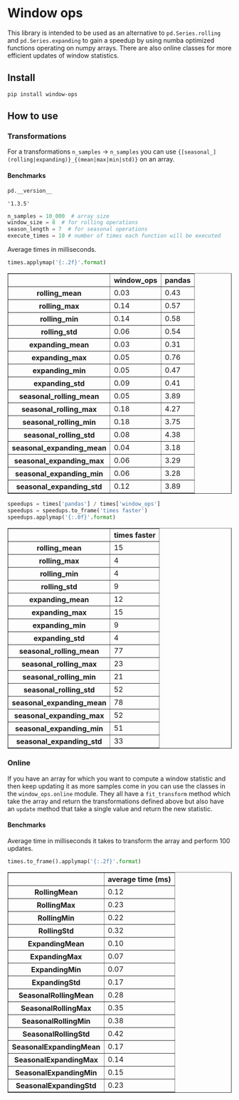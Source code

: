 Window ops
================

<!-- WARNING: THIS FILE WAS AUTOGENERATED! DO NOT EDIT! -->

This library is intended to be used as an alternative to
`pd.Series.rolling` and `pd.Series.expanding` to gain a speedup by using
numba optimized functions operating on numpy arrays. There are also
online classes for more efficient updates of window statistics.

## Install

`pip install window-ops`

## How to use

### Transformations

For a transformations `n_samples` -\> `n_samples` you can use
`{[seasonal_](rolling|expanding)}_{(mean|max|min|std)}` on an array.

#### Benchmarks

``` python
pd.__version__
```

    '1.3.5'

``` python
n_samples = 10_000  # array size
window_size = 8  # for rolling operations
season_length = 7  # for seasonal operations
execute_times = 10 # number of times each function will be executed
```

Average times in milliseconds.

``` python
times.applymap('{:.2f}'.format)
```

<div>
<table border="1" class="dataframe">
  <thead>
    <tr style="text-align: right;">
      <th></th>
      <th>window_ops</th>
      <th>pandas</th>
    </tr>
  </thead>
  <tbody>
    <tr>
      <th>rolling_mean</th>
      <td>0.03</td>
      <td>0.43</td>
    </tr>
    <tr>
      <th>rolling_max</th>
      <td>0.14</td>
      <td>0.57</td>
    </tr>
    <tr>
      <th>rolling_min</th>
      <td>0.14</td>
      <td>0.58</td>
    </tr>
    <tr>
      <th>rolling_std</th>
      <td>0.06</td>
      <td>0.54</td>
    </tr>
    <tr>
      <th>expanding_mean</th>
      <td>0.03</td>
      <td>0.31</td>
    </tr>
    <tr>
      <th>expanding_max</th>
      <td>0.05</td>
      <td>0.76</td>
    </tr>
    <tr>
      <th>expanding_min</th>
      <td>0.05</td>
      <td>0.47</td>
    </tr>
    <tr>
      <th>expanding_std</th>
      <td>0.09</td>
      <td>0.41</td>
    </tr>
    <tr>
      <th>seasonal_rolling_mean</th>
      <td>0.05</td>
      <td>3.89</td>
    </tr>
    <tr>
      <th>seasonal_rolling_max</th>
      <td>0.18</td>
      <td>4.27</td>
    </tr>
    <tr>
      <th>seasonal_rolling_min</th>
      <td>0.18</td>
      <td>3.75</td>
    </tr>
    <tr>
      <th>seasonal_rolling_std</th>
      <td>0.08</td>
      <td>4.38</td>
    </tr>
    <tr>
      <th>seasonal_expanding_mean</th>
      <td>0.04</td>
      <td>3.18</td>
    </tr>
    <tr>
      <th>seasonal_expanding_max</th>
      <td>0.06</td>
      <td>3.29</td>
    </tr>
    <tr>
      <th>seasonal_expanding_min</th>
      <td>0.06</td>
      <td>3.28</td>
    </tr>
    <tr>
      <th>seasonal_expanding_std</th>
      <td>0.12</td>
      <td>3.89</td>
    </tr>
  </tbody>
</table>
</div>

``` python
speedups = times['pandas'] / times['window_ops']
speedups = speedups.to_frame('times faster')
speedups.applymap('{:.0f}'.format)
```

<div>
<table border="1" class="dataframe">
  <thead>
    <tr style="text-align: right;">
      <th></th>
      <th>times faster</th>
    </tr>
  </thead>
  <tbody>
    <tr>
      <th>rolling_mean</th>
      <td>15</td>
    </tr>
    <tr>
      <th>rolling_max</th>
      <td>4</td>
    </tr>
    <tr>
      <th>rolling_min</th>
      <td>4</td>
    </tr>
    <tr>
      <th>rolling_std</th>
      <td>9</td>
    </tr>
    <tr>
      <th>expanding_mean</th>
      <td>12</td>
    </tr>
    <tr>
      <th>expanding_max</th>
      <td>15</td>
    </tr>
    <tr>
      <th>expanding_min</th>
      <td>9</td>
    </tr>
    <tr>
      <th>expanding_std</th>
      <td>4</td>
    </tr>
    <tr>
      <th>seasonal_rolling_mean</th>
      <td>77</td>
    </tr>
    <tr>
      <th>seasonal_rolling_max</th>
      <td>23</td>
    </tr>
    <tr>
      <th>seasonal_rolling_min</th>
      <td>21</td>
    </tr>
    <tr>
      <th>seasonal_rolling_std</th>
      <td>52</td>
    </tr>
    <tr>
      <th>seasonal_expanding_mean</th>
      <td>78</td>
    </tr>
    <tr>
      <th>seasonal_expanding_max</th>
      <td>52</td>
    </tr>
    <tr>
      <th>seasonal_expanding_min</th>
      <td>51</td>
    </tr>
    <tr>
      <th>seasonal_expanding_std</th>
      <td>33</td>
    </tr>
  </tbody>
</table>
</div>

### Online

If you have an array for which you want to compute a window statistic
and then keep updating it as more samples come in you can use the
classes in the `window_ops.online` module. They all have a
`fit_transform` method which take the array and return the
transformations defined above but also have an `update` method that take
a single value and return the new statistic.

#### Benchmarks

Average time in milliseconds it takes to transform the array and perform
100 updates.

``` python
times.to_frame().applymap('{:.2f}'.format)
```

<div>
<table border="1" class="dataframe">
  <thead>
    <tr style="text-align: right;">
      <th></th>
      <th>average time (ms)</th>
    </tr>
  </thead>
  <tbody>
    <tr>
      <th>RollingMean</th>
      <td>0.12</td>
    </tr>
    <tr>
      <th>RollingMax</th>
      <td>0.23</td>
    </tr>
    <tr>
      <th>RollingMin</th>
      <td>0.22</td>
    </tr>
    <tr>
      <th>RollingStd</th>
      <td>0.32</td>
    </tr>
    <tr>
      <th>ExpandingMean</th>
      <td>0.10</td>
    </tr>
    <tr>
      <th>ExpandingMax</th>
      <td>0.07</td>
    </tr>
    <tr>
      <th>ExpandingMin</th>
      <td>0.07</td>
    </tr>
    <tr>
      <th>ExpandingStd</th>
      <td>0.17</td>
    </tr>
    <tr>
      <th>SeasonalRollingMean</th>
      <td>0.28</td>
    </tr>
    <tr>
      <th>SeasonalRollingMax</th>
      <td>0.35</td>
    </tr>
    <tr>
      <th>SeasonalRollingMin</th>
      <td>0.38</td>
    </tr>
    <tr>
      <th>SeasonalRollingStd</th>
      <td>0.42</td>
    </tr>
    <tr>
      <th>SeasonalExpandingMean</th>
      <td>0.17</td>
    </tr>
    <tr>
      <th>SeasonalExpandingMax</th>
      <td>0.14</td>
    </tr>
    <tr>
      <th>SeasonalExpandingMin</th>
      <td>0.15</td>
    </tr>
    <tr>
      <th>SeasonalExpandingStd</th>
      <td>0.23</td>
    </tr>
  </tbody>
</table>
</div>
